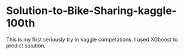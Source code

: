 # Solution-to-Bike-Sharing-kaggle-100th
This is my first seriously try in kaggle competations.
I used XGboost to predict solution.
